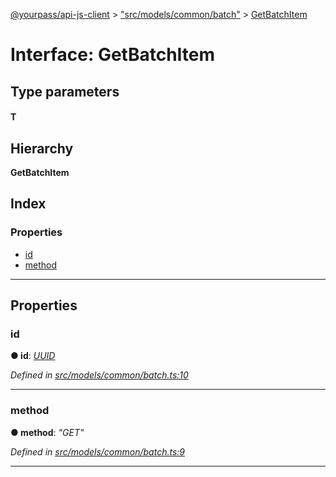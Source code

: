 [@yourpass/api-js-client](../README.md) > ["src/models/common/batch"](../modules/_src_models_common_batch_.md) > [GetBatchItem](../interfaces/_src_models_common_batch_.getbatchitem.md)

# Interface: GetBatchItem

## Type parameters
#### T 
## Hierarchy

**GetBatchItem**

## Index

### Properties

* [id](_src_models_common_batch_.getbatchitem.md#id)
* [method](_src_models_common_batch_.getbatchitem.md#method)

---

## Properties

<a id="id"></a>

###  id

**● id**: *[UUID](../modules/_src_models_common_uuid_.md#uuid)*

*Defined in [src/models/common/batch.ts:10](https://github.com/yourpass/yourpass-api-js-client/blob/b6d366f/src/models/common/batch.ts#L10)*

___
<a id="method"></a>

###  method

**● method**: *"GET"*

*Defined in [src/models/common/batch.ts:9](https://github.com/yourpass/yourpass-api-js-client/blob/b6d366f/src/models/common/batch.ts#L9)*

___

